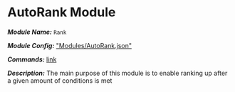 # AutoRank Module

***Module Name:*** `Rank`

***Module Config:*** ["Modules/AutoRank.json"](../config/AutoRank)

***Commands:*** [link](https://se-wiki.wurmatron.io/commands#autorank-module)

***Description:*** The main purpose of this module is to enable ranking up after a given amount of conditions is met
